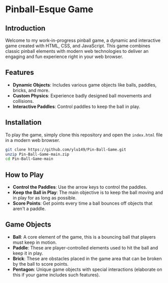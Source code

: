 # Pinball-Esque Game

## Introduction
Welcome to my work-in-progress pinball game, a dynamic and interactive game created with HTML, CSS, and JavaScript. This game combines classic pinball elements with modern web technologies to deliver an engaging and fun experience right in your web browser.

## Features
- **Dynamic Objects**: Includes various game objects like balls, paddles, bricks, and more.
- **Custom Physics**: Experience badly designed ball movements and collisions.
- **Interactive Paddles**: Control paddles to keep the ball in play.

## Installation
To play the game, simply clone this repository and open the `index.html` file in a modern web browser.

```bash
git clone https://github.com/ylu149/Pin-Ball-Game.git
unzip Pin-Ball-Game-main.zip
cd Pin-Ball-Game-main
```

## How to Play
- **Control the Paddles**: Use the arrow keys to control the paddles.
- **Keep the Ball in Play**: The main objective is to keep the ball moving and in play for as long as possible.
- **Score Points**: Get points every time a ball bounces off objects that aren't a paddle. 

## Game Objects
- **Ball**: A core element of the game, this is a bouncing ball that players must keep in motion.
- **Paddle**: These are player-controlled elements used to hit the ball and keep it in play.
- **Brick**: These are obstacles placed in the game area that can be broken by the ball to score points.
- **Pentagon**: Unique game objects with special interactions (elaborate on this if your game includes such features).
